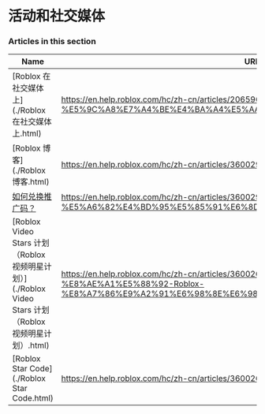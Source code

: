 # 活动和社交媒体  
### Articles in this section
Name|URL
-|-
[Roblox 在社交媒体上](./Roblox 在社交媒体上.html) |https://en.help.roblox.com/hc/zh-cn/articles/206596923-Roblox-%E5%9C%A8%E7%A4%BE%E4%BA%A4%E5%AA%92%E4%BD%93%E4%B8%8A
[Roblox 博客](./Roblox 博客.html) |https://en.help.roblox.com/hc/zh-cn/articles/360029134331-Roblox-%E5%8D%9A%E5%AE%A2
[如何兑换推广码？](./如何兑换推广码？.html) |https://en.help.roblox.com/hc/zh-cn/articles/360029650831-%E5%A6%82%E4%BD%95%E5%85%91%E6%8D%A2%E6%8E%A8%E5%B9%BF%E7%A0%81-
[Roblox Video Stars 计划（Roblox 视频明星计划）](./Roblox Video Stars 计划（Roblox 视频明星计划）.html) |https://en.help.roblox.com/hc/zh-cn/articles/360026092011-Roblox-Video-Stars-%E8%AE%A1%E5%88%92-Roblox-%E8%A7%86%E9%A2%91%E6%98%8E%E6%98%9F%E8%AE%A1%E5%88%92-
[Roblox Star Code](./Roblox Star Code.html) |https://en.help.roblox.com/hc/zh-cn/articles/360026181292-Roblox-Star-Code